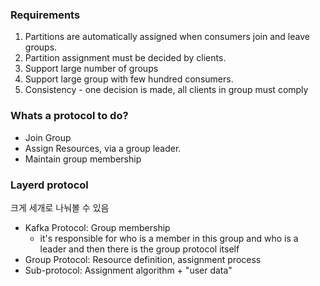 
### Requirements

1. Partitions are automatically assigned when consumers join and leave groups.
2. Partition assignment must be decided by clients.
3. Support large number of groups
4. Support large group with few hundred consumers.
5. Consistency - one decision is made, all clients in group must comply

### Whats a protocol to do?

- Join Group
- Assign Resources, via a group leader.
- Maintain group membership

### Layerd protocol

크게 세개로 나눠볼 수 있음

- Kafka Protocol: Group membership
	- it's responsible for who is a member in this group and who is a leader and then there is the group protocol itself
- Group Protocol: Resource definition, assignment process
- Sub-protocol: Assignment algorithm + "user data"

